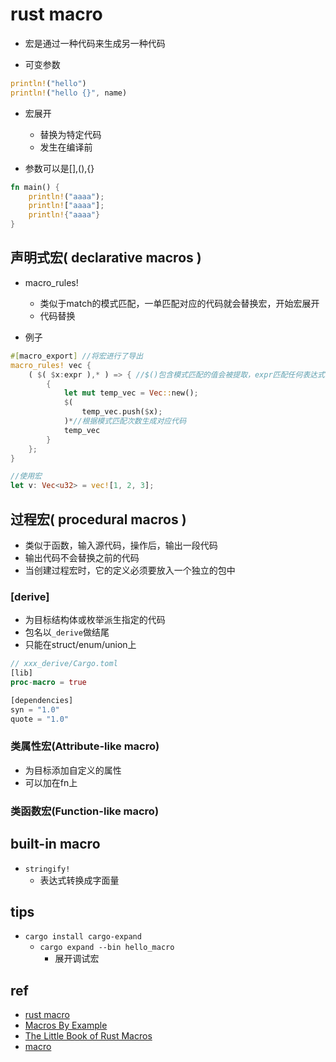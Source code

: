 # rust macro
+ 宏是通过一种代码来生成另一种代码

+ 可变参数
```rust
println!("hello")
println!("hello {}", name)
```

+ 宏展开
    + 替换为特定代码
    + 发生在编译前


+ 参数可以是[],(),{}
```rust
fn main() {
    println!("aaaa");
    println!["aaaa"];
    println!{"aaaa"}
}
```

## 声明式宏( declarative macros )
+ macro_rules!
    + 类似于match的模式匹配，一单匹配对应的代码就会替换宏，开始宏展开
    + 代码替换

+ 例子
```rust
#[macro_export] //将宏进行了导出
macro_rules! vec {
    ( $( $x:expr ),* ) => { //$()包含模式匹配的值会被提取，expr匹配任何表达式，$x别名
        {
            let mut temp_vec = Vec::new();
            $(
                temp_vec.push($x);
            )*//根据模式匹配次数生成对应代码
            temp_vec
        }
    };
}

//使用宏
let v: Vec<u32> = vec![1, 2, 3];
```

## 过程宏( procedural macros )
+ 类似于函数，输入源代码，操作后，输出一段代码
+ 输出代码不会替换之前的代码
+ 当创建过程宏时，它的定义必须要放入一个独立的包中



### [derive]
+ 为目标结构体或枚举派生指定的代码
+ 包名以`_derive`做结尾
+ 只能在struct/enum/union上
```rust
// xxx_derive/Cargo.toml
[lib]
proc-macro = true

[dependencies]
syn = "1.0"
quote = "1.0"

```

### 类属性宏(Attribute-like macro)
+ 为目标添加自定义的属性
+ 可以加在fn上

### 类函数宏(Function-like macro)

## built-in macro
+ `stringify!`
    + 表达式转换成字面量



## tips
+ `cargo install cargo-expand`
    + `cargo expand --bin hello_macro`
        + 展开调试宏

## ref
+ [rust macro](https://doc.rust-lang.org/std/macro.dbg.html)
+ [Macros By Example](https://doc.rust-lang.org/reference/macros-by-example.html)
+ [The Little Book of Rust Macros](https://veykril.github.io/tlborm/)
+ [macro](https://course.rs/advance/macro.html)